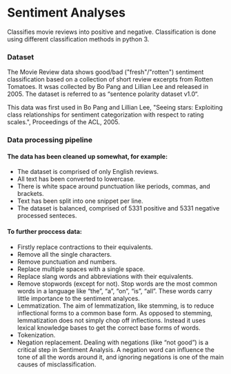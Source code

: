 # Sentiment Analyses

Classifies movie reviews into positive and negative. Classification is done using different classification methods in python 3.

### Dataset

The Movie Review data shows good/bad ("fresh"/"rotten") sentiment classification based on a collection of short review excerpts from Rotten Tomatoes. It wsas collected by Bo Pang and Lillian Lee and released in 2005. The dataset is referred to as “sentence polarity dataset v1.0“.

This data was first used in Bo Pang and Lillian Lee, "Seeing stars: Exploiting class relationships for sentiment categorization
with respect to rating scales.", Proceedings of the ACL, 2005.

### Data processing pipeline

#### The data has been cleaned up somewhat, for example:

* The dataset is comprised of only English reviews.
* All text has been converted to lowercase.
* There is white space around punctuation like periods, commas, and brackets.
* Text has been split into one snippet per line.
* The dataset is balanced, comprised of 5331 positive and 5331 negative processed senteces. 

#### To further proccess data:

* Firstly replace contractions to their equivalents.
* Remove all the single characters.
* Remove punctuation and numbers.
* Replace multiple spaces with a single space.
* Replace slang words and abbreviations with their equivalents.
* Remove stopwords (except for not). Stop words are the most common words in a language like “the”, “a”, “on”, “is”, “all”. These words carry little importance to the sentiment analyces.
* Lemmatization. The aim of lemmatization, like stemming, is to reduce inflectional forms to a common base form. As opposed to stemming, lemmatization does not simply chop off inflections. Instead it uses lexical knowledge bases to get the correct base forms of words.
* Tokenization. 
* Negation replacement. Dealing with negations (like “not good”) is a critical step in Sentiment Analysis. A negation word can influence the tone of all the words around it, and ignoring negations is one of the main causes of misclassification.

